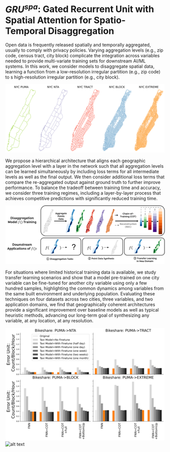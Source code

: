 # $GRU^{spa}$: Gated Recurrent Unit with Spatial Attention for Spatio-Temporal Disaggregation

Open data is frequently released spatially and temporally aggregated, usually to comply with privacy policies.  Varying aggregation levels (e.g., zip code, census tract, city block) complicate the integration across variables needed to provide multi-variate training sets for downstream AI/ML systems. In this work, we consider models to disaggregate spatial data, learning a function from a low-resolution irregular partition (e.g., zip code) to s high-resolution irregular partition (e.g., city block).  

![alt text](https://github.com/BeanHam/2023-urban-disaggregation/blob/main/figures/geo-boundaries.png)

We propose a hierarchical architecture that aligns each geographic aggregation level with a layer in the network such that all aggregation levels can be learned simultaneously by including loss terms for all intermediate levels as well as the final output.  We then consider additional loss terms that compare the re-aggregated output against ground truth to further improve performance. To balance the tradeoff between training time and accuracy, we consider three training regimes, including a layer-by-layer process that achieves competitive predictions with significantly reduced training time. 

![alt text](https://github.com/BeanHam/2023-urban-disaggregation/blob/main/figures/setting.png)

For situations where limited historical training data is available, we study transfer learning scenarios and show that a model pre-trained on one city variable can be fine-tuned for another city variable using only a few hundred samples, highlighting the common dynamics among variables from the same built environment and underlying population. Evaluating these techniques on four datasets across two cities, three variables, and two application domains, we find that geographically coherent architectures provide a significant improvement over baseline models as well as typical heuristic methods, advancing our long-term goal of synthesizing any variable, at any location, at any resolution.

![alt text](https://github.com/BeanHam/2023-urban-disaggregation/blob/main/figures/bikeshare_finetune_results.png)
![alt text](https://github.com/BeanHam/2023-urban-disaggregation/blob/main/figures/911-call_finetune_results.png)
